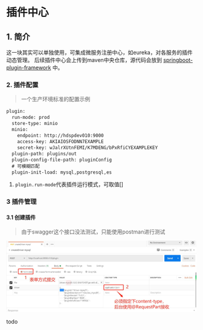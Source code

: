 # 插件中心

## 1. 简介
这一块其实可以单独使用，可集成微服务注册中心，如eureka，对各服务的插件动态管理。
后续插件中心会上传到maven中央仓库，源代码会放到
[springboot-plugin-framework](https://github.com/codingdebugallday/springboot-plugin-framework-parent) 中。

### 2. 插件配置

> 一个生产环境标准的配置示例

```
plugin:
  run-mode: prod
  store-type: minio
  minio:
    endpoint: http://hdspdev010:9000
    access-key: AKIAIOSFODNN7EXAMPLE
    secret-key: wJalrXUtnFEMI/K7MDENG/bPxRfiCYEXAMPLEKEY
  plugin-path: plugins/out
  plugin-config-file-path: pluginConfig
  # 可模糊匹配
  plugin-init-load: mysql,postgresql,es
```

1. ```plugin.run-mode```代表插件运行模式，可取值[]

### 3 插件管理

#### 3.1 创建插件

> 由于swagger这个接口没法测试，只能使用postman进行测试

![image](images/plugin-core/plugin-create.jpg)

todo
